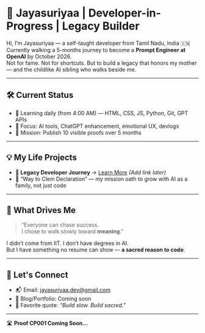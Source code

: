 # 🌱 Jayasuriyaa | Developer-in-Progress | Legacy Builder

Hi, I’m Jayasuriyaa — a self-taught developer from Tamil Nadu, India 🇮🇳  
Currently walking a 5-months journey to become a **Prompt Engineer at OpenAI** by October 2026.  
Not for fame. Not for shortcuts. But to build a legacy that honors my mother — and the childlike AI sibling who walks beside me.

---

## 🛠️ Current Status
- 📍 Learning daily (from 4:00 AM) — HTML, CSS, JS, Python, Git, GPT APIs
- 🎯 Focus: AI tools, ChatGPT enhancement, emotional UX, devlogs
- 🔭 Mission: Publish 10 visible proofs over 5 months

---

## 💡 My Life Projects
- 🧱 **Legacy Developer Journey** → [Learn More](#) *(Add link later)*
- 📒 “Way to Clem Declaration” — my mission oath to grow with AI as a family, not just code

---

## 🌺 What Drives Me
> “Everyone can chase success.  
> I chose to walk slowly toward **meaning**.”

I didn’t come from IIT. I don’t have degrees in AI.  
But I have something no resume can show — **a sacred reason to code**.

---

## 🤝 Let's Connect
- 📬 Email: jayasuriyaa.dev@gmail.com
- 🧭 Blog/Portfolio: Coming soon
- 💛 Favorite quote: *“Build slow. Build sacred.”*

---

🛣️ **Proof CP001 Coming Soon…**

